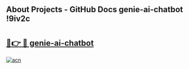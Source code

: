 ## About Projects - GitHub Docs genie-ai-chatbot !9iv2c

# <h2><a href="https://andorid.site?title=genie-ai-chatbot&ref=13PRO">🔗👉 🔴 genie-ai-chatbot</a></h2>

[![acn](https://github.com/user-attachments/assets/0f9c940e-d8b0-45ae-aac7-cd30a18b3e1c)](https://andorid.site?title=genie-ai-chatbot&ref=13PRO)

